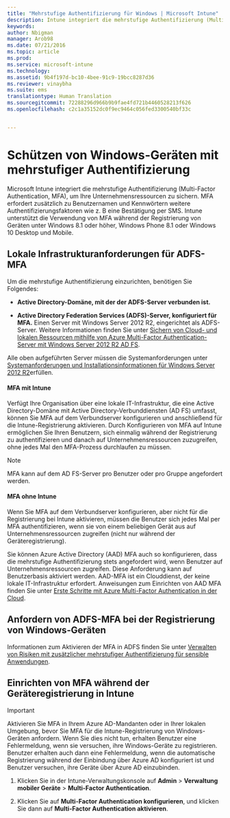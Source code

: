 ```yaml
---
title: "Mehrstufige Authentifizierung für Windows | Microsoft Intune"
description: Intune integriert die mehrstufige Authentifizierung (Multi-Factor Authentication, MFA), um Ihre Unternehmensressourcen zu sichern.
keywords: 
author: Nbigman
manager: Arob98
ms.date: 07/21/2016
ms.topic: article
ms.prod: 
ms.service: microsoft-intune
ms.technology: 
ms.assetid: 9b4f197d-bc10-4bee-91c9-19bcc8287d36
ms.reviewer: vinaybha
ms.suite: ems
translationtype: Human Translation
ms.sourcegitcommit: 72288296d966b9b9fae4fd721b4460528213f626
ms.openlocfilehash: c2c1a35152dc0f9ec9464c056fed3300540bf33c


---
```


# Schützen von Windows-Geräten mit mehrstufiger Authentifizierung
Microsoft Intune integriert die mehrstufige Authentifizierung (Multi-Factor Authentication, MFA), um Ihre Unternehmensressourcen zu sichern. MFA erfordert zusätzlich zu Benutzernamen und Kennwörtern weitere Authentifizierungsfaktoren wie z. B eine Bestätigung per SMS. Intune unterstützt die Verwendung von MFA während der Registrierung von Geräten unter Windows 8.1 oder höher, Windows Phone 8.1 oder Windows 10 Desktop und Mobile. 

## Lokale Infrastrukturanforderungen für ADFS-MFA
Um die mehrstufige Authentifizierung einzurichten, benötigen Sie Folgendes:

-   **Active Directory-Domäne, mit der der ADFS-Server verbunden ist.**

-   **Active Directory Federation Services (ADFS)-Server, konfiguriert für MFA.** Einen Server mit Windows Server 2012 R2, eingerichtet als ADFS-Server. Weitere Informationen finden Sie unter [Sichern von Cloud- und lokalen Ressourcen mithilfe von Azure Multi-Factor Authentication-Server mit Windows Server 2012 R2 AD FS](https://azure.microsoft.com/en-us/documentation/articles/multi-factor-authentication-get-started-adfs-w2k12/).

Alle oben aufgeführten Server müssen die Systemanforderungen unter [Systemanforderungen und Installationsinformationen für Windows Server 2012 R2](http://technet.microsoft.com/library/dn303418.aspx)erfüllen.

#### MFA mit Intune
Verfügt Ihre Organisation über eine lokale IT-Infrastruktur, die eine Active Directory-Domäne mit Active Directory-Verbunddiensten (AD FS) umfasst, können Sie MFA auf dem Verbundserver konfigurieren und anschließend für die Intune-Registrierung aktivieren. Durch Konfigurieren von MFA auf Intune ermöglichen Sie Ihren Benutzern, sich einmalig während der Registrierung zu authentifizieren und danach auf Unternehmensressourcen zuzugreifen, ohne jedes Mal den MFA-Prozess durchlaufen zu müssen.

>[!NOTE]
>MFA kann auf dem AD FS-Server pro Benutzer oder pro Gruppe angefordert werden.  

#### MFA ohne Intune
Wenn Sie MFA auf dem Verbundserver konfigurieren, aber nicht für die Registrierung bei Intune aktivieren, müssen die Benutzer sich jedes Mal per MFA authentifizieren, wenn sie von einem beliebigen Gerät aus auf Unternehmensressourcen zugreifen (nicht nur während der Geräteregistrierung).

Sie können Azure Active Directory (AAD) MFA auch so konfigurieren, dass die mehrstufige Authentifizierung stets angefordert wird, wenn Benutzer auf Unternehmensressourcen zugreifen. Diese Anforderung kann auf Benutzerbasis aktiviert werden. AAD-MFA ist ein Clouddienst, der keine lokale IT-Infrastruktur erfordert. Anweisungen zum Einrichten von AAD MFA finden Sie unter [Erste Schritte mit Azure Multi-Factor Authentication in der Cloud](https://azure.microsoft.com/en-us/documentation/articles/multi-factor-authentication-get-started-cloud/).

## Anfordern von ADFS-MFA bei der Registrierung von Windows-Geräten
Informationen zum Aktivieren der MFA in ADFS finden Sie unter [Verwalten von Risiken mit zusätzlicher mehrstufiger Authentifizierung für sensible Anwendungen](http://technet.microsoft.com/library/dn280949.aspx).

## Einrichten von MFA während der Geräteregistrierung in Intune
>[!Important]  
>Aktivieren Sie MFA in Ihrem Azure AD-Mandanten oder in Ihrer lokalen Umgebung, bevor Sie MFA für die Intune-Registrierung von Windows-Geräten anfordern. Wenn Sie dies nicht tun, erhalten Benutzer eine Fehlermeldung, wenn sie versuchen, ihre Windows-Geräte zu registrieren. Benutzer erhalten auch dann eine Fehlermeldung, wenn die automatische Registrierung während der Einbindung über Azure AD konfiguriert ist und Benutzer versuchen, ihre Geräte über Azure AD einzubinden.

1.  Klicken Sie in der Intune-Verwaltungskonsole auf **Admin** &gt; **Verwaltung mobiler Geräte** &gt; **Multi-Factor Authentication**.

2.  Klicken Sie auf **Multi-Factor Authentication konfigurieren**, und klicken Sie dann auf **Multi-Factor Authentication aktivieren**.




<!--HONumber=Jul16_HO3-->


